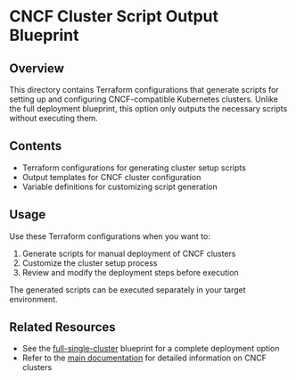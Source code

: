 # CNCF Cluster Script Output Blueprint

## Overview

This directory contains Terraform configurations that generate scripts for setting up and configuring CNCF-compatible Kubernetes clusters. Unlike the full deployment blueprint, this option only outputs the necessary scripts without executing them.

## Contents

- Terraform configurations for generating cluster setup scripts
- Output templates for CNCF cluster configuration
- Variable definitions for customizing script generation

## Usage

Use these Terraform configurations when you want to:

1. Generate scripts for manual deployment of CNCF clusters
2. Customize the cluster setup process
3. Review and modify the deployment steps before execution

The generated scripts can be executed separately in your target environment.

## Related Resources

- See the [full-single-cluster](../full-single-cluster/) blueprint for a complete deployment option
- Refer to the [main documentation](../../../docs/) for detailed information on CNCF clusters

